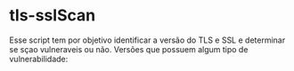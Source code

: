 # tls-sslScan
Esse script tem por objetivo identificar a versão do TLS e SSL e determinar se sçao vulneraveis ou não. 
Versões que possuem algum tipo de vulnerabilidade:




